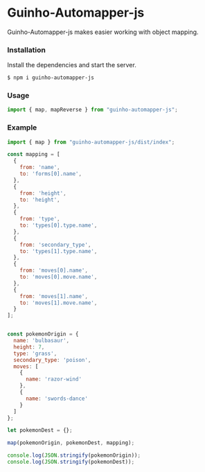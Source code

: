 # Guinho-Automapper-js
Guinho-Automapper-js makes easier working with object mapping.

### Installation

Install the dependencies and start the server.

```sh
$ npm i guinho-automapper-js
```

### Usage

```js
import { map, mapReverse } from "guinho-automapper-js";
```

### Example

```js
import { map } from "guinho-automapper-js/dist/index";

const mapping = [
  {
    from: 'name',
    to: 'forms[0].name',
  },
  {
    from: 'height',
    to: 'height',
  },
  {
    from: 'type',
    to: 'types[0].type.name',
  },
  {
    from: 'secondary_type',
    to: 'types[1].type.name',
  },
  {
    from: 'moves[0].name',
    to: 'moves[0].move.name',
  },
  {
    from: 'moves[1].name',
    to: 'moves[1].move.name',
  }
];


const pokemonOrigin = {
  name: 'bulbasaur',
  height: 7,
  type: 'grass',
  secondary_type: 'poison',
  moves: [
    {
      name: 'razor-wind'
    },
    {
      name: 'swords-dance'
    }
  ]
};

let pokemonDest = {};

map(pokemonOrigin, pokemonDest, mapping);

console.log(JSON.stringify(pokemonOrigin)); 
console.log(JSON.stringify(pokemonDest));  
```
